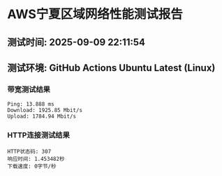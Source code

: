 # AWS宁夏区域网络性能测试报告
## 测试时间: 2025-09-09 22:11:54
## 测试环境: GitHub Actions Ubuntu Latest (Linux)

### 带宽测试结果
```
Ping: 13.888 ms
Download: 1925.85 Mbit/s
Upload: 1784.94 Mbit/s
```

### HTTP连接测试结果
```
HTTP状态码: 307
响应时间: 1.453482秒
下载速度: 0字节/秒
```

